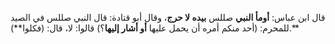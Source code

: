 قال ابن عباس: **أومأ النبي** صللس **بيده لا حرج**، وقال أبو قتادة: قال النبي صللس في الصيد للمحرم: (أحد منكم أمره أن يحمل عليها **أو أشار إليها**؟) قالوا: لا، قال: (فكلوا**).**
